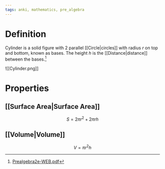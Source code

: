 ```yaml
---
tags: anki, mathematics, pre_algebra
---
```


# Definition

Cylinder is a solid figure with $2$ parallel [[Circle|circles]] with radius $r$ on top and bottom, known as bases. The height $h$ is the [[Distance|distance]] between the bases.[^1]

![[Cylinder.png]]

# Properties

## [[Surface Area|Surface Area]]

$$S = 2 \pi r^2 + 2 \pi r h$$

## [[Volume|Volume]]

$$V = \pi r^2 h$$

[^1]: [Prealgebra2e-WEB.pdf](zotero://open-pdf/library/items/W4QW2QZI?page=825)